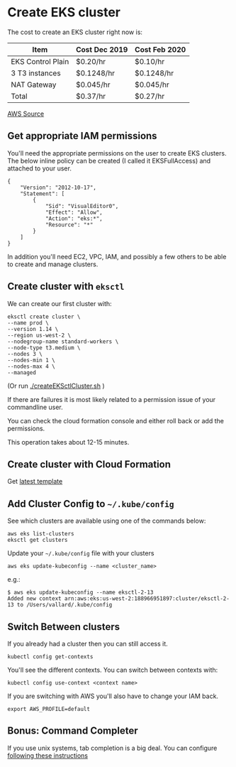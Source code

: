 # Create EKS cluster


The cost to create an EKS cluster right now is:

| Item | Cost Dec 2019 | Cost Feb 2020 |
|------------------|-------|---|
|EKS Control Plain | $0.20/hr | $0.10/hr |
|3 T3 instances | $0.1248/hr | $0.1248/hr |
| NAT Gateway | $0.045/hr | $0.045/hr
| Total | $0.37/hr | $0.27/hr | 

[AWS Source](https://aws.amazon.com/eks/pricing/)



## Get appropriate IAM permissions
You'll need the appropriate permissions on the user to create EKS clusters. The below inline policy can be created (I called it EKSFullAccess) and attached to your user. 

```
{
    "Version": "2012-10-17",
    "Statement": [
        {
            "Sid": "VisualEditor0",
            "Effect": "Allow",
            "Action": "eks:*",
            "Resource": "*"
        }
    ]
}
```

In addition you'll need EC2, VPC, IAM, and possibly a few others to be able to create and manage clusters. 


## Create cluster with `eksctl`

We can create our first cluster with: 

```
eksctl create cluster \
--name prod \
--version 1.14 \
--region us-west-2 \
--nodegroup-name standard-workers \
--node-type t3.medium \
--nodes 3 \
--nodes-min 1 \
--nodes-max 4 \
--managed
```

(Or run [./createEKSctlCluster.sh](createEKSctlCluster.sh) )

If there are failures it is most likely related to a permission issue of your commandline user. 

You can check the cloud formation console and either roll back or add the permissions. 

This operation takes about 12-15 minutes. 
 

## Create cluster with Cloud Formation

Get [latest template](https://amazon-eks.s3-us-west-2.amazonaws.com/cloudformation/2019-11-15/amazon-eks-vpc-sample.yaml)

## Add Cluster Config to `~/.kube/config`

See which clusters are available using one of the commands below: 

```
aws eks list-clusters
eksctl get clusters
```

Update your `~/.kube/config` file with your clusters

```
aws eks update-kubeconfig --name <cluster_name>
```

e.g.:

```
$ aws eks update-kubeconfig --name eksctl-2-13
Added new context arn:aws:eks:us-west-2:188966951897:cluster/eksctl-2-13 to /Users/vallard/.kube/config
```

## Switch Between clusters

If you already had a cluster then you can still access it.  

```
kubectl config get-contexts
```




You'll see the different contexts.  You can switch between contexts with: 

```
kubectl config use-context <context name>
```

If you are switching with AWS you'll also have to change your IAM back. 

```
export AWS_PROFILE=default
```


## Bonus:  Command Completer

If you use unix systems, tab completion is a big deal.  You can configure [following these instructions](https://docs.aws.amazon.com/cli/latest/userguide/cli-configure-completion.html)


